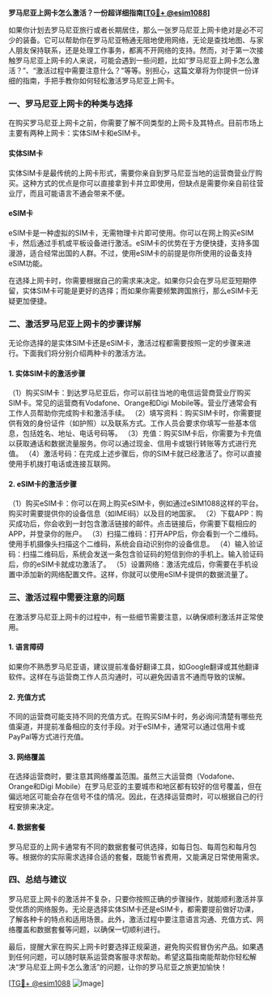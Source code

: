 **罗马尼亚上网卡怎么激活？一份超详细指南[[TG💪+ @esim1088](https://t.me/s/esim1088)]**

如果你计划去罗马尼亚旅行或者长期居住，那么一张罗马尼亚上网卡绝对是必不可少的装备。它可以帮助你在罗马尼亚畅通无阻地使用网络，无论是查找地图、与家人朋友保持联系，还是处理工作事务，都离不开网络的支持。然而，对于第一次接触罗马尼亚上网卡的人来说，可能会遇到一些问题，比如“罗马尼亚上网卡怎么激活？”、“激活过程中需要注意什么？”等等。别担心，这篇文章将为你提供一份详细的指南，手把手教你如何轻松激活罗马尼亚上网卡。

### 一、罗马尼亚上网卡的种类与选择

在购买罗马尼亚上网卡之前，你需要了解不同类型的上网卡及其特点。目前市场上主要有两种上网卡：实体SIM卡和eSIM卡。

#### 实体SIM卡
实体SIM卡是最传统的上网卡形式，需要你亲自到罗马尼亚当地的运营商营业厅购买。这种方式的优点是你可以直接拿到卡并立即使用，但缺点是需要你亲自前往营业厅，而且可能语言不通会带来不便。

#### eSIM卡
eSIM卡是一种虚拟的SIM卡，无需物理卡片即可使用。你可以在网上购买eSIM卡，然后通过手机或平板设备进行激活。eSIM卡的优势在于方便快捷，支持多国漫游，适合经常出国的人群。不过，使用eSIM卡的前提是你所使用的设备支持eSIM功能。

在选择上网卡时，你需要根据自己的需求来决定。如果你只会在罗马尼亚短期停留，实体SIM卡可能是更好的选择；而如果你需要频繁跨国旅行，那么eSIM卡无疑更加便捷。

### 二、激活罗马尼亚上网卡的步骤详解

无论你选择的是实体SIM卡还是eSIM卡，激活过程都需要按照一定的步骤来进行。下面我们将分别介绍两种卡的激活方法。

#### 1. 实体SIM卡的激活步骤
（1）购买SIM卡：到达罗马尼亚后，你可以前往当地的电信运营商营业厅购买SIM卡。常见的运营商有Vodafone、Orange和Digi Mobile等。营业厅通常会有工作人员帮助你完成购卡和激活手续。
（2）填写资料：购买SIM卡时，你需要提供有效的身份证件（如护照）以及联系方式。工作人员会要求你填写一些基本信息，包括姓名、地址、电话号码等。
（3）充值：购买SIM卡后，你需要为卡充值以获取通话和数据流量服务。你可以通过现金、信用卡或银行转账等方式进行充值。
（4）激活号码：在完成上述步骤后，你的SIM卡就已经激活了。你可以直接使用手机拨打电话或连接互联网。

#### 2. eSIM卡的激活步骤
（1）购买eSIM卡：你可以在网上购买eSIM卡，例如通过eSIM1088这样的平台。购买时需要提供你的设备信息（如IMEI码）以及目的地国家。
（2）下载APP：购买成功后，你会收到一封包含激活链接的邮件。点击链接后，你需要下载相应的APP，并登录你的账户。
（3）扫描二维码：打开APP后，你会看到一个二维码。使用手机摄像头扫描这个二维码，系统会自动识别你的设备信息。
（4）输入验证码：扫描二维码后，系统会发送一条包含验证码的短信到你的手机上。输入验证码后，你的eSIM卡就成功激活了。
（5）设置网络：激活完成后，你需要在手机设置中添加新的网络配置文件。这样，你就可以使用eSIM卡提供的数据流量了。

### 三、激活过程中需要注意的问题

在激活罗马尼亚上网卡的过程中，有一些细节需要注意，以确保顺利激活并正常使用。

#### 1. 语言障碍
如果你不熟悉罗马尼亚语，建议提前准备好翻译工具，如Google翻译或其他翻译软件。这样在与运营商工作人员沟通时，可以避免因语言不通而导致的误解。

#### 2. 充值方式
不同的运营商可能支持不同的充值方式。在购买SIM卡时，务必询问清楚有哪些充值渠道，并提前准备相应的支付手段。对于eSIM卡，通常可以通过信用卡或PayPal等方式进行充值。

#### 3. 网络覆盖
在选择运营商时，要注意其网络覆盖范围。虽然三大运营商（Vodafone、Orange和Digi Mobile）在罗马尼亚的主要城市和地区都有较好的信号覆盖，但在偏远地区可能会存在信号不佳的情况。因此，在选择运营商时，可以根据自己的行程安排来决定。

#### 4. 数据套餐
罗马尼亚的上网卡通常有不同的数据套餐可供选择，如每日包、每周包和每月包等。根据你的实际需求选择合适的套餐，既能节省费用，又能满足日常使用需求。

### 四、总结与建议

罗马尼亚上网卡的激活并不复杂，只要你按照正确的步骤操作，就能顺利激活并享受优质的网络服务。无论是选择实体SIM卡还是eSIM卡，都需要提前做好功课，了解各种卡的特点和适用场景。此外，激活过程中要注意语言沟通、充值方式、网络覆盖和数据套餐等问题，以确保一切顺利进行。

最后，提醒大家在购买上网卡时要选择正规渠道，避免购买假冒伪劣产品。如果遇到任何问题，可以随时联系运营商客服寻求帮助。希望这篇指南能帮助你轻松解决“罗马尼亚上网卡怎么激活”的问题，让你的罗马尼亚之旅更加愉快！

[[TG💪+ @esim1088](https://t.me/s/esim1088) ![Image](https://i.postimg.cc/4NQfJmqS/Snipaste-2025-05-13-00-14-12.png)]